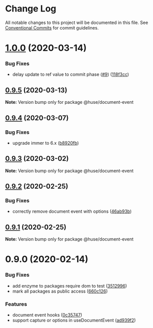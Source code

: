 # Change Log

All notable changes to this project will be documented in this file.
See [Conventional Commits](https://conventionalcommits.org) for commit guidelines.

# [1.0.0](https://github.com/ecomfe/react-hooks/compare/@huse/document-event@0.9.4...@huse/document-event@1.0.0) (2020-03-14)


### Bug Fixes

* delay update to ref value to commit phase ([#9](https://github.com/ecomfe/react-hooks/issues/9)) ([118f3cc](https://github.com/ecomfe/react-hooks/commit/118f3cc61a48422b06e3d3652de8c619aed1521e))





## [0.9.5](https://github.com/ecomfe/react-hooks/compare/@huse/document-event@0.9.4...@huse/document-event@0.9.5) (2020-03-13)

**Note:** Version bump only for package @huse/document-event





## [0.9.4](https://github.com/ecomfe/react-hooks/compare/@huse/document-event@0.9.3...@huse/document-event@0.9.4) (2020-03-07)


### Bug Fixes

* upgrade immer to 6.x ([b8920fb](https://github.com/ecomfe/react-hooks/commit/b8920fb67a14bd111b543efdcd58b67b8277ba46))





## [0.9.3](https://github.com/ecomfe/react-hooks/compare/@huse/document-event@0.9.2...@huse/document-event@0.9.3) (2020-03-02)

**Note:** Version bump only for package @huse/document-event





## [0.9.2](https://github.com/ecomfe/react-hooks/compare/@huse/document-event@0.9.1...@huse/document-event@0.9.2) (2020-02-25)


### Bug Fixes

* correctly remove document event with options ([46ab93b](https://github.com/ecomfe/react-hooks/commit/46ab93b7998cc9c02e39c94881681f2ac7373d0c))





## [0.9.1](https://github.com/ecomfe/react-hooks/compare/@huse/document-event@0.9.0...@huse/document-event@0.9.1) (2020-02-25)

**Note:** Version bump only for package @huse/document-event





# 0.9.0 (2020-02-14)


### Bug Fixes

* add enzyme to packages require dom to test ([3512996](https://github.com/ecomfe/react-hooks/commit/351299610b2a960c846c105318146e2575cf2791))
* mark all packages as public access ([660c126](https://github.com/ecomfe/react-hooks/commit/660c1265ee27cb0de0e7b456904a22f4370002d0))


### Features

* document event hooks ([0c35747](https://github.com/ecomfe/react-hooks/commit/0c35747ffd373947d7dfefbdac6e012d28fbce9f))
* support capture or options in useDocumentEvent ([ad939f2](https://github.com/ecomfe/react-hooks/commit/ad939f25fa6d424548515bde5b9c0c910bd5e592))

